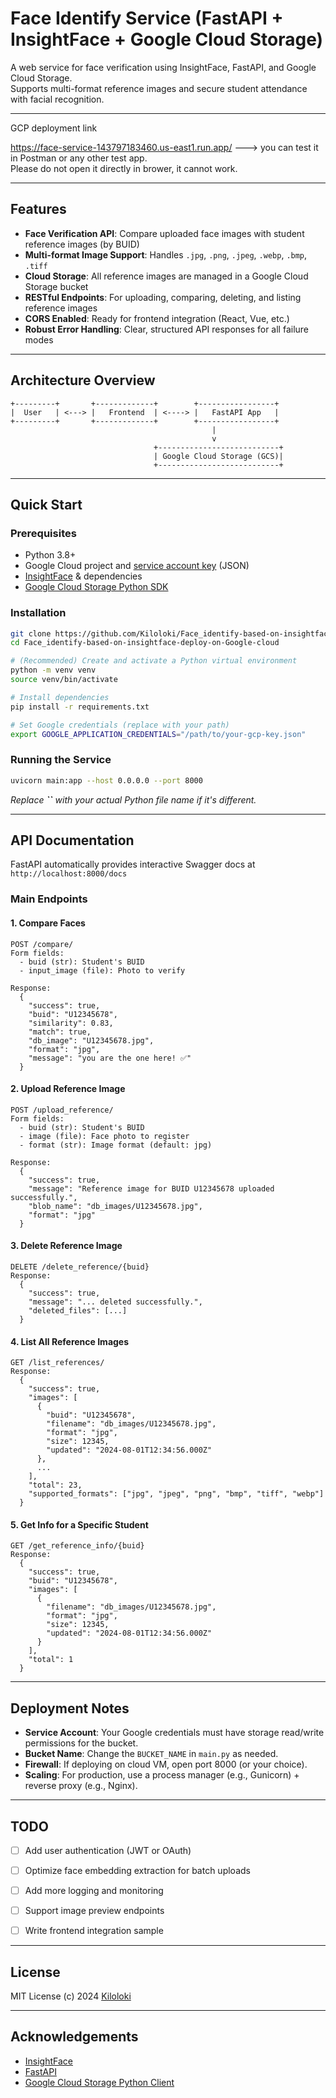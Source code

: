 # Face Identify Service (FastAPI + InsightFace + Google Cloud Storage)

&#x20; &#x20;

A web service for face verification using InsightFace, FastAPI, and Google Cloud Storage.\
Supports multi-format reference images and secure student attendance with facial recognition.

---
GCP deployment link

https://face-service-143797183460.us-east1.run.app/ ---> you can test it in Postman or any other test app.\
Please do not open it directly in brower, it cannot work.

---

## Features

- **Face Verification API**: Compare uploaded face images with student reference images (by BUID)
- **Multi-format Image Support**: Handles `.jpg`, `.png`, `.jpeg`, `.webp`, `.bmp`, `.tiff`
- **Cloud Storage**: All reference images are managed in a Google Cloud Storage bucket
- **RESTful Endpoints**: For uploading, comparing, deleting, and listing reference images
- **CORS Enabled**: Ready for frontend integration (React, Vue, etc.)
- **Robust Error Handling**: Clear, structured API responses for all failure modes

---

## Architecture Overview

```
+---------+       +-------------+        +-----------------+
|  User   | <---> |   Frontend  | <----> |   FastAPI App   |
+---------+       +-------------+        +-----------------+
                                             |
                                             v
                                +---------------------------+
                                | Google Cloud Storage (GCS)|
                                +---------------------------+
```

---

## Quick Start

### Prerequisites

- Python 3.8+
- Google Cloud project and [service account key](https://cloud.google.com/iam/docs/creating-managing-service-account-keys) (JSON)
- [InsightFace](https://github.com/deepinsight/insightface) & dependencies
- [Google Cloud Storage Python SDK](https://googleapis.dev/python/storage/latest/index.html)

### Installation

```bash
git clone https://github.com/Kiloloki/Face_identify-based-on-insightface-deploy-on-Google-cloud.git
cd Face_identify-based-on-insightface-deploy-on-Google-cloud

# (Recommended) Create and activate a Python virtual environment
python -m venv venv
source venv/bin/activate

# Install dependencies
pip install -r requirements.txt

# Set Google credentials (replace with your path)
export GOOGLE_APPLICATION_CREDENTIALS="/path/to/your-gcp-key.json"
```

### Running the Service

```bash
uvicorn main:app --host 0.0.0.0 --port 8000
```

*Replace **``** with your actual Python file name if it's different.*

---

## API Documentation

FastAPI automatically provides interactive Swagger docs at\
`http://localhost:8000/docs`

### Main Endpoints

#### 1. Compare Faces

```http
POST /compare/
Form fields:
  - buid (str): Student's BUID
  - input_image (file): Photo to verify

Response:
  {
    "success": true,
    "buid": "U12345678",
    "similarity": 0.83,
    "match": true,
    "db_image": "U12345678.jpg",
    "format": "jpg",
    "message": "you are the one here! ✅"
  }
```

#### 2. Upload Reference Image

```http
POST /upload_reference/
Form fields:
  - buid (str): Student's BUID
  - image (file): Face photo to register
  - format (str): Image format (default: jpg)

Response:
  {
    "success": true,
    "message": "Reference image for BUID U12345678 uploaded successfully.",
    "blob_name": "db_images/U12345678.jpg",
    "format": "jpg"
  }
```

#### 3. Delete Reference Image

```http
DELETE /delete_reference/{buid}
Response:
  {
    "success": true,
    "message": "... deleted successfully.",
    "deleted_files": [...]
  }
```

#### 4. List All Reference Images

```http
GET /list_references/
Response:
  {
    "success": true,
    "images": [
      {
        "buid": "U12345678",
        "filename": "db_images/U12345678.jpg",
        "format": "jpg",
        "size": 12345,
        "updated": "2024-08-01T12:34:56.000Z"
      },
      ...
    ],
    "total": 23,
    "supported_formats": ["jpg", "jpeg", "png", "bmp", "tiff", "webp"]
  }
```

#### 5. Get Info for a Specific Student

```http
GET /get_reference_info/{buid}
Response:
  {
    "success": true,
    "buid": "U12345678",
    "images": [
      {
        "filename": "db_images/U12345678.jpg",
        "format": "jpg",
        "size": 12345,
        "updated": "2024-08-01T12:34:56.000Z"
      }
    ],
    "total": 1
  }
```

---

## Deployment Notes

- **Service Account**: Your Google credentials must have storage read/write permissions for the bucket.
- **Bucket Name**: Change the `BUCKET_NAME` in `main.py` as needed.
- **Firewall**: If deploying on cloud VM, open port 8000 (or your choice).
- **Scaling**: For production, use a process manager (e.g., Gunicorn) + reverse proxy (e.g., Nginx).

---

## TODO

- [ ] Add user authentication (JWT or OAuth)
- [ ] Optimize face embedding extraction for batch uploads
- [ ] Add more logging and monitoring
- [ ] Support image preview endpoints
- [ ] Write frontend integration sample


---

## License

MIT License (c) 2024 [Kiloloki](https://github.com/Kiloloki)

---

## Acknowledgements

- [InsightFace](https://github.com/deepinsight/insightface)
- [FastAPI](https://fastapi.tiangolo.com/)
- [Google Cloud Storage Python Client](https://googleapis.dev/python/storage/latest/index.html)

